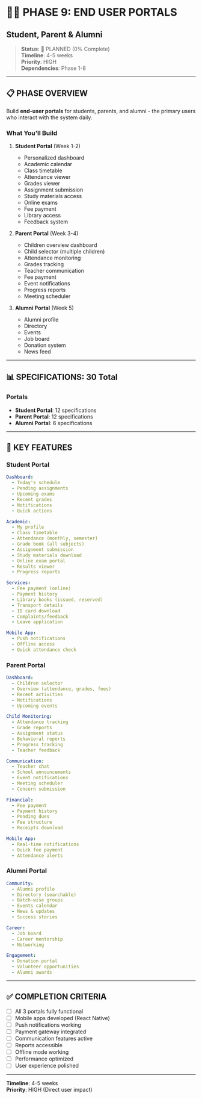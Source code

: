 # 👨‍🎓 PHASE 9: END USER PORTALS
## Student, Parent & Alumni

> **Status**: 📝 PLANNED (0% Complete)  
> **Timeline**: 4-5 weeks  
> **Priority**: HIGH  
> **Dependencies**: Phase 1-8

---

## 📋 PHASE OVERVIEW

Build **end-user portals** for students, parents, and alumni - the primary users who interact with the system daily.

### What You'll Build

1. **Student Portal** (Week 1-2)
   - Personalized dashboard
   - Academic calendar
   - Class timetable
   - Attendance viewer
   - Grades viewer
   - Assignment submission
   - Study materials access
   - Online exams
   - Fee payment
   - Library access
   - Feedback system

2. **Parent Portal** (Week 3-4)
   - Children overview dashboard
   - Child selector (multiple children)
   - Attendance monitoring
   - Grades tracking
   - Teacher communication
   - Fee payment
   - Event notifications
   - Progress reports
   - Meeting scheduler

3. **Alumni Portal** (Week 5)
   - Alumni profile
   - Directory
   - Events
   - Job board
   - Donation system
   - News feed

---

## 📊 SPECIFICATIONS: 30 Total

### Portals
- **Student Portal**: 12 specifications
- **Parent Portal**: 12 specifications
- **Alumni Portal**: 6 specifications

---

## 🎯 KEY FEATURES

### Student Portal
```yaml
Dashboard:
  - Today's schedule
  - Pending assignments
  - Upcoming exams
  - Recent grades
  - Notifications
  - Quick actions

Academic:
  - My profile
  - Class timetable
  - Attendance (monthly, semester)
  - Grade book (all subjects)
  - Assignment submission
  - Study materials download
  - Online exam portal
  - Results viewer
  - Progress reports

Services:
  - Fee payment (online)
  - Payment history
  - Library books (issued, reserved)
  - Transport details
  - ID card download
  - Complaints/feedback
  - Leave application

Mobile App:
  - Push notifications
  - Offline access
  - Quick attendance check
```

### Parent Portal
```yaml
Dashboard:
  - Children selector
  - Overview (attendance, grades, fees)
  - Recent activities
  - Notifications
  - Upcoming events

Child Monitoring:
  - Attendance tracking
  - Grade reports
  - Assignment status
  - Behavioral reports
  - Progress tracking
  - Teacher feedback

Communication:
  - Teacher chat
  - School announcements
  - Event notifications
  - Meeting scheduler
  - Concern submission

Financial:
  - Fee payment
  - Payment history
  - Pending dues
  - Fee structure
  - Receipts download

Mobile App:
  - Real-time notifications
  - Quick fee payment
  - Attendance alerts
```

### Alumni Portal
```yaml
Community:
  - Alumni profile
  - Directory (searchable)
  - Batch-wise groups
  - Events calendar
  - News & updates
  - Success stories

Career:
  - Job board
  - Career mentorship
  - Networking

Engagement:
  - Donation portal
  - Volunteer opportunities
  - Alumni awards
```

---

## ✅ COMPLETION CRITERIA

- [ ] All 3 portals fully functional
- [ ] Mobile apps developed (React Native)
- [ ] Push notifications working
- [ ] Payment gateway integrated
- [ ] Communication features active
- [ ] Reports accessible
- [ ] Offline mode working
- [ ] Performance optimized
- [ ] User experience polished

---

**Timeline**: 4-5 weeks  
**Priority**: HIGH (Direct user impact)
